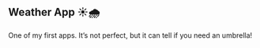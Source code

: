 ## Weather App ☀️🌧️

One of my first apps.
It’s not perfect, but it can tell if you need an umbrella!
